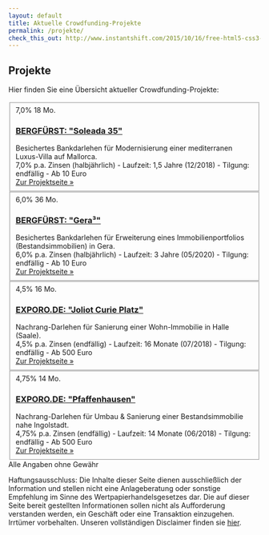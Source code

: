 ```yaml
---
layout: default
title: Aktuelle Crowdfunding-Projekte
permalink: /projekte/
check_this_out: http://www.instantshift.com/2015/10/16/free-html5-css3-pricing-tables/
---
```


<h2>Projekte</h2>
  <div class="entry">
	Hier finden Sie eine Übersicht aktueller Crowdfunding-Projekte:<br><br>
	<div class="ampstart-card ampstart-card-hover ampstart-card-colored">
		<div class="m0 pl2 pr1 py1 mb2 i-amphtml-form">
			<fieldset class="border-none p0 m0">
			<div class="relative m10 p10 ta-r fw-b">
				<span class="mdl-chip"><span class="mdl-chip__text c-projprops" >7,0%</span></span>
				<span class="mdl-chip"><span class="mdl-chip__text c-projprops">18 Mo.</span></span>
			</div>
			<div class="px2 pt0 pb2 fs-14">
				<div><h3 class="fs-18 m0 c-projtitle"><a href="https://de.bergfuerst.com/immobilien/soleada">BERGFÜRST: "Soleada 35"</a></h3></div>
				<div class="c-projdesc">Besichertes Bankdarlehen für Modernisierung einer mediterranen Luxus-Villa auf Mallorca.</div>
				<div class="c-projprops">7,0% p.a. Zinsen (halbjährlich) - Laufzeit: 1,5 Jahre (12/2018)  - Tilgung: endfällig - Ab 10 Euro</div>
			</div>
			<div class="p0 fs-14 ta-r"><a href="https://de.bergfuerst.com/immobilien/soleada" >Zur Projektseite »</a></div>
			</fieldset>
		</div>
	</div>
	<div class="ampstart-card ampstart-card-hover ">
		<div class="m0 pl2 pr1 py1 mb2 i-amphtml-form">
			<fieldset class="border-none p0 m0">
			<div class="relative m10 p10 ta-r fw-b">
				<span class="mdl-chip"><span class="mdl-chip__text c-projprops" >6,0%</span></span>
				<span class="mdl-chip"><span class="mdl-chip__text c-projprops">36 Mo.</span></span>
			</div>
			<div class="px2 pt0 pb2 fs-14">
				<div><h3 class="fs-18 m0 c-projtitle"><a href="https://de.bergfuerst.com/immobilien/gera">BERGFÜRST: "Gera³"</a></h3></div>
				<div class="c-projdesc">Besichertes Bankdarlehen für Erweiterung eines Immobilienportfolios (Bestandsimmobilien) in Gera.</div>
				<div class="c-projprops">6,0% p.a. Zinsen (halbjährlich) - Laufzeit: 3 Jahre (05/2020)  - Tilgung: endfällig - Ab 10 Euro</div>
			</div>
			<div class="p0 fs-14 ta-r"><a href="https://de.bergfuerst.com/immobilien/gera" >Zur Projektseite »</a></div>
			</fieldset>
		</div>
	</div>
	<div class="ampstart-card ampstart-card-hover ampstart-card-colored">
		<div class="m0 pl2 pr1 py1 mb2 i-amphtml-form">
			<fieldset class="border-none p0 m0">
			<div class="relative m10 p10 ta-r fw-b">
				<span class="mdl-chip"><span class="mdl-chip__text c-projprops" >4,5%</span></span>
				<span class="mdl-chip"><span class="mdl-chip__text c-projprops">16 Mo.</span></span>
			</div>
			<div class="px2 pt0 pb2 fs-14">
				<div><h3 class="fs-18 m0 c-projtitle"><a href="https://exporo.de/projekt/joliot-curie-platz" >EXPORO.DE: "Joliot Curie Platz"</a></h3></div>
				<div class="c-projdesc">Nachrang-Darlehen für Sanierung einer Wohn-Immobilie in Halle (Saale).</div>
				<div class="c-projprops">4,5% p.a. Zinsen (endfällig) - Laufzeit: 16 Monate (07/2018)  - Tilgung: endfällig - Ab 500 Euro</div>
			</div>
			<div class="p0 fs-14 ta-r"><a href="https://exporo.de/projekt/joliot-curie-platz" >Zur Projektseite »</a></div>
			</fieldset>
		</div>
	</div>
	<div class="ampstart-card ampstart-card-hover ">
		<div class="m0 pl2 pr1 py1 mb2 i-amphtml-form">
			<fieldset class="border-none p0 m0">
			<div class="relative m10 p10 ta-r fw-b">
				<span class="mdl-chip"><span class="mdl-chip__text c-projprops" >4,75%</span></span>
				<span class="mdl-chip"><span class="mdl-chip__text c-projprops">14 Mo.</span></span>
			</div>
			<div class="px2 pt0 pb2 fs-14">
				<div><h3 class="fs-18 m0 c-projtitle"><a href="https://exporo.de/projekt/pfaffenhofen">EXPORO.DE: "Pfaffenhausen"</a></h3></div>
				<div class="c-projdesc">Nachrang-Darlehen für Umbau & Sanierung einer Bestandsimmobilie nahe Ingolstadt.</div>
				<div class="c-projprops">4,75% p.a. Zinsen (endfällig) - Laufzeit: 14 Monate (06/2018)  - Tilgung: endfällig - Ab 500 Euro</div>
			</div>
			<div class="p0 fs-14 ta-r"><a href="https://exporo.de/projekt/pfaffenhofen" >Zur Projektseite »</a></div>
			</fieldset>
		</div>
	</div>
	<div class="kleintext">Alle Angaben ohne Gewähr</div>
	<div class="kleintext">
		<p>
			Haftungsausschluss: Die Inhalte dieser Seite dienen ausschließlich der Information und stellen nicht eine Anlageberatung oder sonstige Empfehlung im Sinne des Wertpapierhandelsgesetzes dar. Die auf dieser Seite bereit gestellten Informationen sollen nicht als Aufforderung verstanden werden, ein Geschäft oder eine Transaktion einzugehen. Irrtümer vorbehalten.
			Unseren vollständigen Disclaimer finden sie <a href="/disclaimer/">hier</a>.
		</p>
	</div>
</div>
